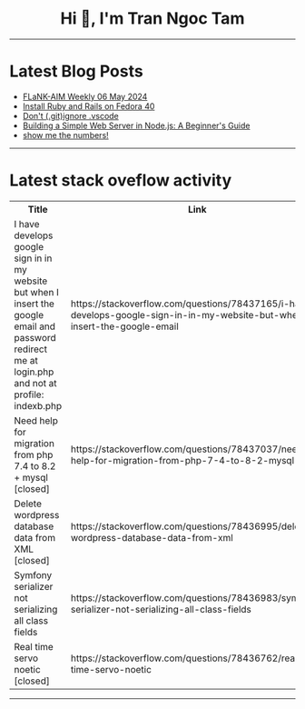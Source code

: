 <h1 align="center">Hi 👋, I'm Tran Ngoc Tam</h1>

---

# Latest Blog Posts 
<!-- BLOG-POST-LIST:START -->
- [FLaNK-AIM Weekly 06 May 2024](https://dev.to/tspannhw/flank-aim-weekly-06-may-2024-i4c)
- [Install Ruby and Rails on Fedora 40](https://dev.to/brunowmoreno/install-ruby-and-rails-on-fedora-40-4bfb)
- [Don&#39;t &lpar;.git&rpar;ignore .vscode](https://dev.to/jolodev/dont-gitignore-vscode-cnh)
- [Building a Simple Web Server in Node.js: A Beginner&#39;s Guide](https://dev.to/kiunga1/building-a-simple-web-server-in-nodejs-a-beginners-guide-i8d)
- [show me the numbers!](https://dev.to/onwritinggames/show-me-the-numbers-3bbf)
<!-- BLOG-POST-LIST:END -->

---

# Latest stack oveflow activity
<table>
  <tr><th>Title</th><th>Link</th></tr>
  <!-- STACKOVERFLOW:START --><tr><td>I have develops google sign in in my website but when I insert the google email and password redirect me at login.php and not at profile: indexb.php</td><td>https://stackoverflow.com/questions/78437165/i-have-develops-google-sign-in-in-my-website-but-when-i-insert-the-google-email</td></tr><tr><td>Need help for migration from php 7.4 to 8.2 + mysql [closed]</td><td>https://stackoverflow.com/questions/78437037/need-help-for-migration-from-php-7-4-to-8-2-mysql</td></tr><tr><td>Delete wordpress database data from XML [closed]</td><td>https://stackoverflow.com/questions/78436995/delete-wordpress-database-data-from-xml</td></tr><tr><td>Symfony serializer not serializing all class fields</td><td>https://stackoverflow.com/questions/78436983/symfony-serializer-not-serializing-all-class-fields</td></tr><tr><td>Real time servo noetic [closed]</td><td>https://stackoverflow.com/questions/78436762/real-time-servo-noetic</td></tr><!-- STACKOVERFLOW:END -->
</table>

---


